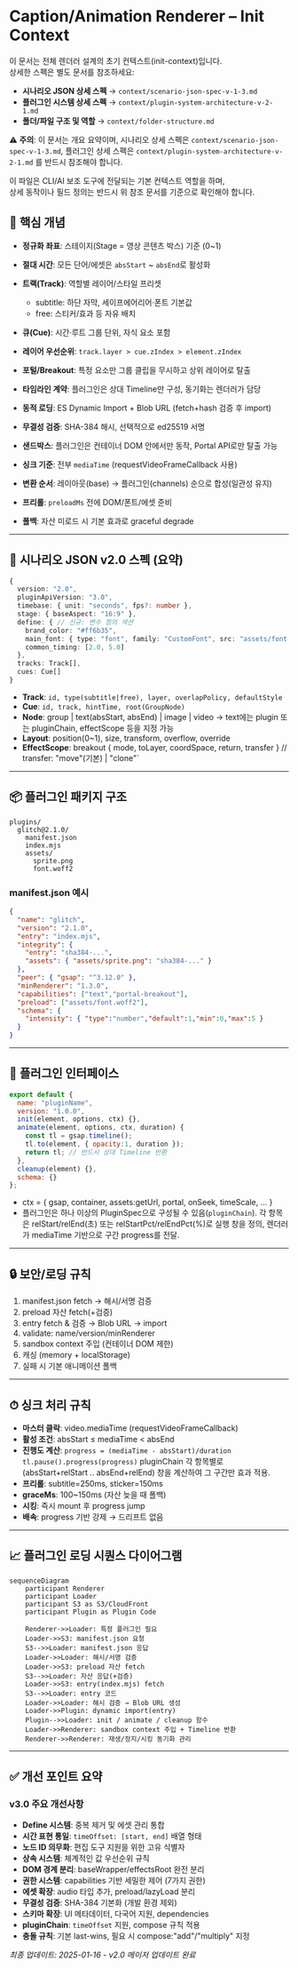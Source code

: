 # Caption/Animation Renderer – Init Context

이 문서는 전체 렌더러 설계의 초기 컨텍스트(init-context)입니다.  
상세한 스펙은 별도 문서를 참조하세요:

- **시나리오 JSON 상세 스펙** → `context/scenario-json-spec-v-1-3.md`
- **플러그인 시스템 상세 스펙** → `context/plugin-system-architecture-v-2-1.md`
- **폴더/파일 구조 및 역할** → `context/folder-structure.md`

⚠️ **주의**: 이 문서는 개요 요약이며, 시나리오 상세 스펙은 `context/scenario-json-spec-v-1-3.md`, 플러그인 상세 스펙은 `context/plugin-system-architecture-v-2-1.md` 를 반드시 참조해야 합니다.

이 파일은 CLI/AI 보조 도구에 전달되는 기본 컨텍스트 역할을 하며,  
상세 동작이나 필드 정의는 반드시 위 참조 문서를 기준으로 확인해야 합니다.

## 🎯 핵심 개념

* **정규화 좌표**: 스테이지(Stage = 영상 콘텐츠 박스) 기준 (0\~1)
* **절대 시간**: 모든 단어/에셋은 `absStart` \~ `absEnd`로 활성화
* **트랙(Track)**: 역할별 레이어/스타일 프리셋

  * subtitle: 하단 자막, 세이프에어리어·폰트 기본값
  * free: 스티커/효과 등 자유 배치
* **큐(Cue)**: 시간·루트 그룹 단위, 자식 요소 포함
* **레이어 우선순위**: `track.layer > cue.zIndex > element.zIndex`
* **포털/Breakout**: 특정 요소만 그룹 클립을 무시하고 상위 레이어로 탈출
* **타임라인 계약**: 플러그인은 상대 Timeline만 구성, 동기화는 렌더러가 담당
* **동적 로딩**: ES Dynamic Import + Blob URL (fetch+hash 검증 후 import)
* **무결성 검증**: SHA-384 해시, 선택적으로 ed25519 서명
* **샌드박스**: 플러그인은 컨테이너 DOM 안에서만 동작, Portal API로만 탈출 가능
* **싱크 기준**: 전부 `mediaTime` (requestVideoFrameCallback 사용)
* **변환 순서**: 레이아웃(base) → 플러그인(channels) 순으로 합성(일관성 유지)
* **프리롤**: `preloadMs` 전에 DOM/폰트/에셋 준비
* **폴백**: 자산 미로드 시 기본 효과로 graceful degrade

---

## 📑 시나리오 JSON v2.0 스펙 (요약)

```ts
{
  version: "2.0",
  pluginApiVersion: "3.0",
  timebase: { unit: "seconds", fps?: number },
  stage: { baseAspect: "16:9" },
  define: { // 신규: 변수 정의 섹션
    brand_color: "#ff6b35",
    main_font: { type: "font", family: "CustomFont", src: "assets/font.woff2" },
    common_timing: [2.0, 5.0]
  },
  tracks: Track[],
  cues: Cue[]
}
```

* **Track**: `id, type(subtitle|free), layer, overlapPolicy, defaultStyle`
* **Cue**: `id, track, hintTime, root(GroupNode)`
* **Node**: group | text(absStart, absEnd) | image | video → text에는 plugin 또는 pluginChain, effectScope 등을 지정 가능
* **Layout**: position(0\~1), size, transform, overflow, override
* **EffectScope**: breakout { mode, toLayer, coordSpace, return, transfer } // transfer: "move"(기본) | "clone"`

---

## 📦 플러그인 패키지 구조

```
plugins/
  glitch@2.1.0/
    manifest.json
    index.mjs
    assets/
      sprite.png
      font.woff2
```

### manifest.json 예시

```json
{
  "name": "glitch",
  "version": "2.1.0",
  "entry": "index.mjs",
  "integrity": {
    "entry": "sha384-...",
    "assets": { "assets/sprite.png": "sha384-..." }
  },
  "peer": { "gsap": "^3.12.0" },
  "minRenderer": "1.3.0",
  "capabilities": ["text","portal-breakout"],
  "preload": ["assets/font.woff2"],
  "schema": {
    "intensity": { "type":"number","default":1,"min":0,"max":5 }
  }
}
```

---

## 🔧 플러그인 인터페이스

```js
export default {
  name: "pluginName",
  version: "1.0.0",
  init(element, options, ctx) {},
  animate(element, options, ctx, duration) {
    const tl = gsap.timeline();
    tl.to(element, { opacity:1, duration });
    return tl; // 반드시 상대 Timeline 반환
  },
  cleanup(element) {},
  schema: {}
};
```

* ctx = { gsap, container, assets\:getUrl, portal, onSeek, timeScale, ... }
* 플러그인은 하나 이상의 PluginSpec으로 구성될 수 있음(`pluginChain`). 각 항목은 relStart/relEnd(초) 또는 relStartPct/relEndPct(%)로 실행 창을 정의, 렌더러가 mediaTime 기반으로 구간 progress를 전달.

---

## 🔒 보안/로딩 규칙

1. manifest.json fetch → 해시/서명 검증
2. preload 자산 fetch(+검증)
3. entry fetch & 검증 → Blob URL → import
4. validate: name/version/minRenderer
5. sandbox context 주입 (컨테이너 DOM 제한)
6. 캐싱 (memory + localStorage)
7. 실패 시 기본 애니메이션 폴백

---

## ⏱ 싱크 처리 규칙

* **마스터 클락**: video.mediaTime (requestVideoFrameCallback)
* **활성 조건**: absStart ≤ mediaTime < absEnd
* **진행도 계산**:
  `progress = (mediaTime - absStart)/duration`
  `tl.pause().progress(progress)`
  pluginChain 각 항목별로 (absStart+relStart .. absEnd+relEnd) 창을 계산하여 그 구간만 효과 적용.
* **프리롤**: subtitle=250ms, sticker=150ms
* **graceMs**: 100\~150ms (자산 늦을 때 폴백)
* **시킹**: 즉시 mount 후 progress jump
* **배속**: progress 기반 강제 → 드리프트 없음

---

## 📈 플러그인 로딩 시퀀스 다이어그램

```mermaid
sequenceDiagram
    participant Renderer
    participant Loader
    participant S3 as S3/CloudFront
    participant Plugin as Plugin Code

    Renderer->>Loader: 특정 플러그인 필요
    Loader->>S3: manifest.json 요청
    S3-->>Loader: manifest.json 응답
    Loader->>Loader: 해시/서명 검증
    Loader->>S3: preload 자산 fetch
    S3-->>Loader: 자산 응답(+검증)
    Loader->>S3: entry(index.mjs) fetch
    S3-->>Loader: entry 코드
    Loader->>Loader: 해시 검증 → Blob URL 생성
    Loader->>Plugin: dynamic import(entry)
    Plugin-->>Loader: init / animate / cleanup 함수
    Loader->>Renderer: sandbox context 주입 + Timeline 반환
    Renderer->>Renderer: 재생/정지/시킹 동기화 관리
```

---

## ✅ 개선 포인트 요약

### v3.0 주요 개선사항

* **Define 시스템**: 중복 제거 및 에셋 관리 통합
* **시간 표현 통일**: `timeOffset: [start, end]` 배열 형태
* **노드 ID 의무화**: 편집 도구 지원을 위한 고유 식별자
* **상속 시스템**: 체계적인 값 우선순위 규칙
* **DOM 경계 분리**: baseWrapper/effectsRoot 완전 분리
* **권한 시스템**: capabilities 기반 세밀한 제어 (7가지 권한)
* **에셋 확장**: audio 타입 추가, preload/lazyLoad 분리
* **무결성 검증**: SHA-384 기본화 (개발 환경 제외)
* **스키마 확장**: UI 메타데이터, 다국어 지원, dependencies
* **pluginChain**: `timeOffset` 지원, compose 규칙 적용
* **충돌 규칙**: 기본 last-wins, 필요 시 compose:"add"/"multiply" 지정

*최종 업데이트: 2025-01-16 - v2.0 메이저 업데이트 완료*
